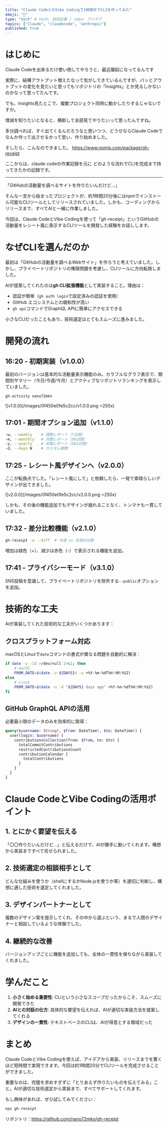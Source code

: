 ```yaml
---
title: "Claude CodeとのVibe Codingで1時間半でCLIを作ってみた"
emoji: "🧾"
type: "tech" # tech: 技術記事 / idea: アイデア
topics: ["Claude", "claudecode", "anthropic"]
published: true
---
```


# はじめに

Claude Codeを出来るだけ使い倒してやろうと、最近躍起になってるんです

実際に、結構アウトプット増えたなって気がしてきているんですが、パッとアウトプットの変化を見たいと思ってもリポジトリの「Insights」とか見るしかないのかなって思ってたんです。

でも、Insights見たとこで、複数プロジェクト同時に動かしたりするじゃないですか。

増減を知りたいとなると、横断して全部見てやりたいって思ったんですね。

多分調べれば、すぐ出てくるんだろうなと思いつつ、どうせならClaude Codeでなんか作って出させるかって思い、作り始めました。

そしたら、こんなのできました。
https://www.npmjs.com/package/gh-receipt

ここからは、claude codeの作業記録を元に
どのような流れでCLIを完成まで持ってきたかの記録です。

---

「GitHubの活動量を調べるサイトを作りたいんだけど...」

そんな一言から始まったプロジェクトが、約1時間20分後にはnpmでインストール可能なCLIツールとしてリリースされていました。しかも、コーディングからリリースまで、すべてAIと一緒に作業しました。

今回は、Claude CodeとVibe Codingを使って「gh-receipt」というGitHubの活動量をレシート風に表示するCLIツールを開発した経験をお話しします。

# なぜCLIを選んだのか

最初は「GitHubの活動量を調べるWebサイト」を作ろうと考えていました。しかし、プライベートリポジトリの権限問題を考慮し、CLIツールに方向転換しました。

AIが提案してくれたのは**gh CLI拡張機能**として実装すること。理由は：
- 認証が簡単（`gh auth login`で設定済みの認証を使用）
- GitHub エコシステムとの親和性が高い
- `gh api`コマンドでGraphQL APIに簡単にアクセスできる

小さなCLIだったこともあり、技術選定はとてもスムーズに進みました。

# 開発の流れ

## 16:20 - 初期実装（v1.0.0）

最初のバージョンは基本的な活動量表示機能のみ。カラフルなグラフ表示で、期間別サマリー（今日/今週/今月）とアクティブなリポジトリランキングを表示していました。

```bash
gh-activity nano72mkn
```

![v1.0.0](/images/0f450e0fe5c2cc/v1.0.0.png =250x)

## 17:01 - 期間オプション追加（v1.1.0）

```bash
-w, --weekly    # 週間レポート（7日間）
-m, --monthly   # 月間レポート（30日間）
-y, --yearly    # 年間レポート（365日間）
-d, --days N    # カスタム期間
```

## 17:25 - レシート風デザインへ（v2.0.0）

ここが転換点でした。「レシート風にして」と依頼したら、一発で素晴らしいデザインが出てきました。

![v2.0.0](/images/0f450e0fe5c2cc/v2.0.0.png =250x)

しかも、その後の機能追加でもデザインが崩れることなく、トンマナも一貫していました。

## 17:32 - 差分比較機能（v2.1.0）

```bash
gh-receipt -w --diff  # 今週 vs 先週の比較
```

増加は緑色（+）、減少は赤色（-）で表示される機能を追加。

## 17:41 - プライバシーモード（v3.1.0）

SNS投稿を意識して、プライベートリポジトリを除外する`--public`オプションを追加。

# 技術的な工夫

AIが実装してくれた技術的な工夫がいくつかあります：

## クロスプラットフォーム対応

macOSとLinuxで`date`コマンドの書式が異なる問題を自動的に解決：

```bash
if date -v -1d >/dev/null 2>&1; then
    # macOS
    FROM_DATE=$(date -v-${DAYS}d -u +%Y-%m-%dT%H:%M:%SZ)
else
    # Linux
    FROM_DATE=$(date -u -d "${DAYS} days ago" +%Y-%m-%dT%H:%M:%SZ)
fi
```

## GitHub GraphQL APIの活用

必要最小限のデータのみを効率的に取得：

```graphql
query($username: String!, $from: DateTime!, $to: DateTime!) {
  user(login: $username) {
    contributionsCollection(from: $from, to: $to) {
      totalCommitContributions
      restrictedContributionsCount
      contributionCalendar {
        totalContributions
      }
    }
  }
}
```

# Claude CodeとVibe Codingの活用ポイント

## 1. とにかく要望を伝える

「〇〇作りたいんだけど...」と伝えるだけで、AIが勝手に動いてくれます。構想から実装まですべて任せられました。

## 2. 技術選定の相談相手として

どんな仕組みを使うか（shellにするかNode.jsを使うか等）を適切に判断し、構想に適した技術を選定してくれました。

## 3. デザインパートナーとして

複数のデザイン案を提示してくれ、その中から選ぶという、まるで人間のデザイナーと相談しているような体験でした。

## 4. 継続的な改善

バージョンアップごとに機能を追加しても、全体の一貫性を保ちながら実装してくれました。

# 学んだこと

1. **小さく始める重要性**: CLIという小さなスコープだったからこそ、スムーズに開発できた
2. **AIとの対話の仕方**: 具体的な要望を伝えれば、AIが適切な実装方法を提案してくれる
3. **デザインの一貫性**: テキストベースのCLIは、AIが得意とする領域だった

# まとめ

Claude CodeとVibe Codingを使えば、アイデアから実装、リリースまでを驚くほど短時間で実現できます。今回は約1時間20分でCLIツールを完成させることができました。

重要なのは、完璧を求めすぎずに「とりあえず作りたいものを伝えてみる」こと。AIが適切な技術選定から実装まで、すべてサポートしてくれます。

もし興味があれば、ぜひ試してみてください：

```bash
npx gh-receipt
```

リポジトリ：https://github.com/nano72mkn/gh-receipt

